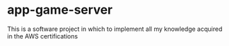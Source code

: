 # app-game-server
This is a software project in which to implement all my knowledge acquired in the AWS certifications